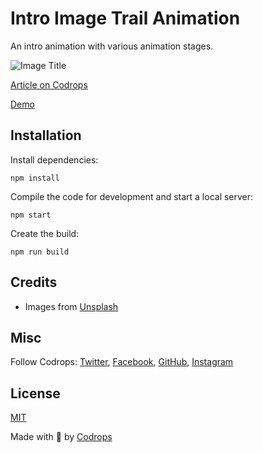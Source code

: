 # Intro Image Trail Animation

An intro animation with various animation stages.

![Image Title](https://tympanus.net/codrops/wp-content/uploads/2022/05/introtrail_feat.jpg)

[Article on Codrops](https://tympanus.net/codrops/?p=63293)

[Demo](http://tympanus.net/Development/IntroTrailEffect/)


## Installation

Install dependencies:

```
npm install
```

Compile the code for development and start a local server:

```
npm start
```

Create the build:

```
npm run build
```

## Credits

- Images from [Unsplash](https://unsplash.com/)

## Misc

Follow Codrops: [Twitter](http://www.twitter.com/codrops), [Facebook](http://www.facebook.com/codrops), [GitHub](https://github.com/codrops), [Instagram](https://www.instagram.com/codropsss/)

## License
[MIT](LICENSE)

Made with :blue_heart:  by [Codrops](http://www.codrops.com)






